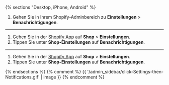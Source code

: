 {% sections "Desktop, iPhone, Android" %}

1. Gehen Sie in Ihrem Shopify-Adminbereich zu **Einstellungen** > **Benachrichtigungen**.

----

1. Gehen Sie in der [Shopify App](https://www.shopify.com/install/detect) auf **Shop** > **Einstellungen**.
2. Tippen Sie unter **Shop-Einstellungen** auf **Benachrichtigungen**.

----

1. Gehen Sie in der [Shopify App](https://www.shopify.com/install/detect) auf **Shop** > **Einstellungen**.
2. Tippen Sie unter **Shop-Einstellungen** auf **Benachrichtigungen**.

{% endsections %} {% comment %} {{ '/admin_sidebar/click-Settings-then-Notifications.gif' | image }} {% endcomment %}
